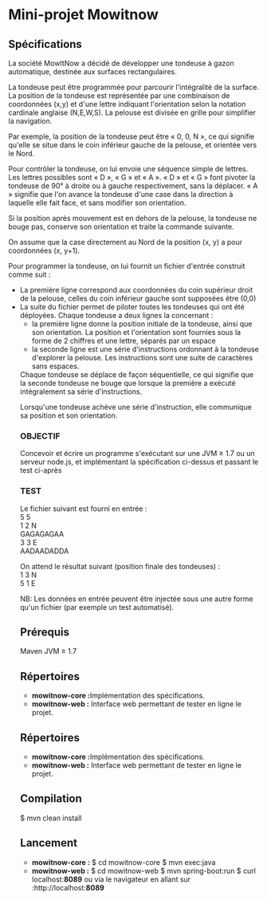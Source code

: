 <h1>Mini-projet Mowitnow</h1>
<h2>Sp&eacute;cifications</h2>
La soci&eacute;t&eacute; MowItNow a d&eacute;cid&eacute; de d&eacute;velopper une tondeuse &agrave; gazon automatique, destin&eacute;e aux surfaces rectangulaires.

La tondeuse peut être programm&eacute;e pour parcourir l'int&eacute;gralit&eacute; de la surface.
La position de la tondeuse est repr&eacute;sent&eacute;e par une combinaison de coordonn&eacute;es (x,y) et d'une lettre indiquant l'orientation selon la notation cardinale anglaise (N,E,W,S). La pelouse est divis&eacute;e en grille pour simplifier la navigation. 

Par exemple, la position de la tondeuse peut être « 0, 0, N », ce qui signifie qu'elle se situe dans le coin inf&eacute;rieur gauche de la pelouse, et orient&eacute;e vers le Nord.

Pour contrôler la tondeuse, on lui envoie une s&eacute;quence simple de lettres. Les lettres possibles sont « D », « G » et « A ». « D » et « G » font pivoter la tondeuse de 90° &agrave; droite ou &agrave; gauche respectivement, sans la d&eacute;placer. « A » signifie que l'on avance la tondeuse d'une case dans la direction &agrave; laquelle elle fait face, et sans modifier son orientation.

Si la position apr&egrave;s mouvement est en dehors de la pelouse, la tondeuse ne bouge pas, conserve son orientation et traite la commande suivante. 

On assume que la case directement au Nord de la position (x, y) a pour coordonn&eacute;es (x, y+1).

Pour programmer la tondeuse, on lui fournit un fichier d'entr&eacute;e construit comme suit :
<ul>
<li>	La premi&egrave;re ligne correspond aux coordonn&eacute;es du coin sup&eacute;rieur droit de la pelouse, celles du coin inf&eacute;rieur gauche sont suppos&eacute;es être (0,0)</li>
<li>	La suite du fichier permet de piloter toutes les tondeuses qui ont &eacute;t&eacute; d&eacute;ploy&eacute;es. Chaque tondeuse a deux lignes la concernant :
<ul>
<li>	la premi&egrave;re ligne donne la position initiale de la tondeuse, ainsi que son orientation. La position et l'orientation sont fournies sous la forme de 2 chiffres et une lettre, s&eacute;par&eacute;s par un espace</li>
<li>	la seconde ligne est une s&eacute;rie d'instructions ordonnant &agrave; la tondeuse d'explorer la pelouse. Les instructions sont une suite de caract&egrave;res sans espaces.</li>
</li>
</ul>
Chaque tondeuse se d&eacute;place de façon s&eacute;quentielle, ce qui signifie que la seconde tondeuse ne bouge que lorsque la premi&egrave;re a ex&eacute;cut&eacute; int&eacute;gralement sa s&eacute;rie d'instructions.

Lorsqu'une tondeuse ach&egrave;ve une s&eacute;rie d'instruction, elle communique sa position et son orientation.

<h3>OBJECTIF</h3>
Concevoir et &eacute;crire un programme s'ex&eacute;cutant sur une JVM ≥ 1.7 ou un serveur node.js, et impl&eacute;mentant la sp&eacute;cification ci-dessus et passant le test ci-apr&egrave;s

<h3>TEST</h3>
Le fichier suivant est fourni en entr&eacute;e :<br>
5 5<br>
1 2 N<br>
GAGAGAGAA<br>
3 3 E<br>
AADAADADDA<br>

On attend le r&eacute;sultat suivant (position finale des tondeuses) :<br>
1 3 N<br>
5 1 E<br>

NB: Les donn&eacute;es en entr&eacute;e peuvent être inject&eacute;e sous une autre forme qu'un fichier (par exemple un test automatis&eacute;).

<h2>Pr&eacute;requis</h2>
Maven
JVM ≥ 1.7

<h2>R&eacute;pertoires</h2>
<ul>
<li><b>mowitnow-core :</b>Impl&eacute;mentation des sp&eacute;cifications.</li>
<li><b>mowitnow-web :</b> Interface web permettant de tester en ligne le projet.</li>
</ul>

<h2>R&eacute;pertoires</h2>
<ul>
<li><b>mowitnow-core :</b>Impl&eacute;mentation des sp&eacute;cifications.</li>
<li><b>mowitnow-web :</b> Interface web permettant de tester en ligne le projet.</li>
</ul>

<h2>Compilation</h2>
$ mvn clean install

<h2>Lancement</h2>

<ul>
<li><b>mowitnow-core :</b>
$ cd mowitnow-core
$ mvn exec:java
</li>
<li><b>mowitnow-web :</b> 
$ cd mowitnow-web
$ mvn spring-boot:run
$ curl localhost:<b>8089</b>
ou via le navigateur en allant sur :http://localhost:<b>8089</b>
</li>
</ul>




